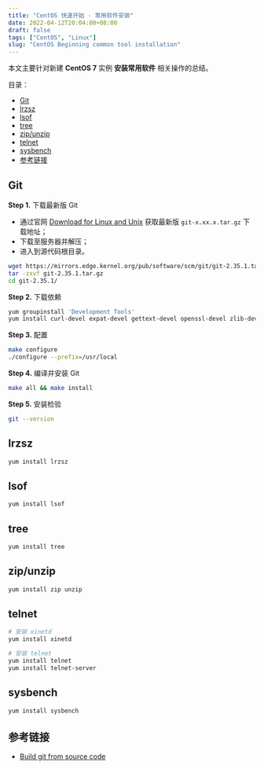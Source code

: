 ```yaml
---
title: "CentOS 快速开始 - 常用软件安装"
date: 2022-04-12T20:04:00+08:00
draft: false
tags: ["CentOS", "Linux"]
slug: "CentOS Beginning common tool installation"
---
```


本文主要针对新建 **CentOS 7** 实例 **安装常用软件** 相关操作的总结。

目录：

- [Git](#git)
- [lrzsz](#lrzsz)
- [lsof](#lsof)
- [tree](#tree)
- [zip/unzip](#zipunzip)
- [telnet](#telnet)
- [sysbench](#sysbench)
- [参考链接](#参考链接)

## Git

**Step 1.** 下载最新版 Git

* 通过官网 [Download for Linux and Unix](https://git-scm.com/download/linux) 获取最新版 `git-x.xx.x.tar.gz` 下载地址；
* 下载至服务器并解压；
* 进入到源代码根目录。

```bash
wget https://mirrors.edge.kernel.org/pub/software/scm/git/git-2.35.1.tar.gz
tar -zxvf git-2.35.1.tar.gz
cd git-2.35.1/
```

**Step 2.** 下载依赖

```bash
yum groupinstall 'Development Tools'
yum install curl-devel expat-devel gettext-devel openssl-devel zlib-devel perl-CPAN perl-devel
```

**Step 3.** 配置

```bash
make configure
./configure --prefix=/usr/local
```

**Step 4.** 编译并安装 Git

```bash
make all && make install
```

**Step 5.** 安装检验

```bash
git --version
```

## lrzsz

```bash
yum install lrzsz
```

## lsof

```bash
yum install lsof
```

## tree

```bash
yum install tree
```

## zip/unzip

```bash
yum install zip unzip
```

## telnet

```bash
# 安装 xinetd
yum install xinetd

# 安装 telnet
yum install telnet
yum install telnet-server
```

## sysbench

```bash
yum install sysbench
```

## 参考链接

* [Build git from source code](https://gist.github.com/egorsmkv/30faa3e61c185a41e89cf849737d4d4b)
